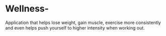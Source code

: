 # Wellness-
Application that helps lose weight, gain muscle, exercise more consistently and even helps push yourself to higher intensity when working out. 
